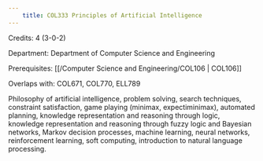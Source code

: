 ```yaml
---
    title: COL333 Principles of Artificial Intelligence
---
```

Credits: 4 (3-0-2)

Department: Department of Computer Science and Engineering

Prerequisites: [[/Computer Science and Engineering/COL106 | COL106]]

Overlaps with: COL671, COL770, ELL789

Philosophy of artificial intelligence, problem solving, search techniques, constraint satisfaction, game playing (minimax, expectiminimax), automated planning, knowledge representation and reasoning through logic, knowledge representation and reasoning through fuzzy logic and Bayesian networks, Markov decision processes, machine learning, neural networks, reinforcement learning, soft computing, introduction to natural language processing.